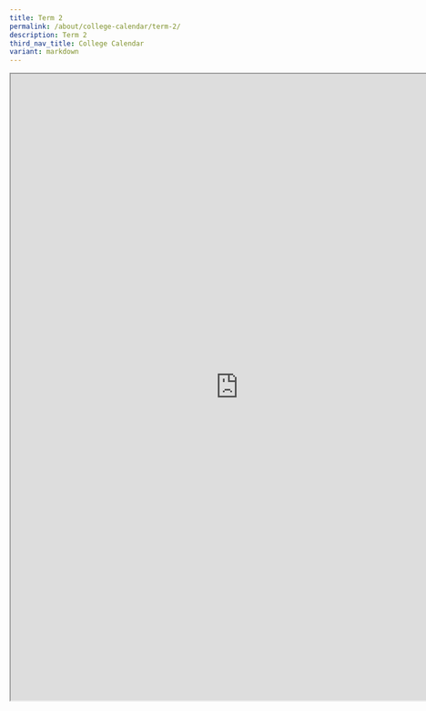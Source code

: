 ```yaml
---
title: Term 2
permalink: /about/college-calendar/term-2/
description: Term 2
third_nav_title: College Calendar
variant: markdown
---
```

<iframe src="https://docs.google.com/document/d/e/2PACX-1vR8GRiTXscwfDSjHEicOk08EeE7KRJyIFnJWDWGIsXhC70iXRFjSG45_0Ys2Gz3MQ/pub?embedded=true" width="800px" height="1100px" scrolling="no"></iframe>